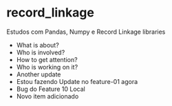 # record_linkage
Estudos com Pandas, Numpy e Record Linkage libraries

- What is about?
- Who is involved?
- How to get attention?
- Who is working on it?
- Another update
- Estou fazendo Update no feature-01 agora
- Bug do Feature 10 Local
- Novo item adicionado
